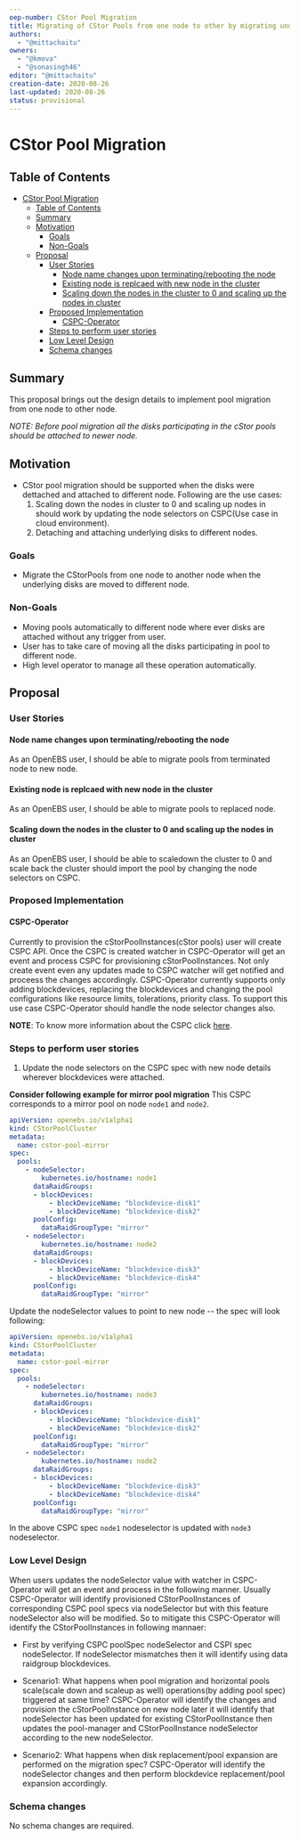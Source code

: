 ```yaml
---
oep-number: CStor Pool Migration
title: Migrating of CStor Pools from one node to other by migrating underlying disks
authors:
  - "@mittachaitu"
owners:
  - "@kmova"
  - "@sonasingh46"
editor: "@mittachaitu"
creation-date: 2020-08-26
last-updated: 2020-08-26
status: provisional
---
```


# CStor Pool Migration

## Table of Contents

- [CStor Pool Migration](#cstor-pool-migration)
  - [Table of Contents](#table-of-contents)
  - [Summary](#summary)
  - [Motivation](#motivation)
    - [Goals](#goals)
    - [Non-Goals](#non-goals)
  - [Proposal](#proposal)
    - [User Stories](#user-stories)
      - [Node name changes upon terminating/rebooting the node](#node-name-changes-upon-terminatingrebooting-the-node)
      - [Existing node is replcaed with new node in the cluster](#existing-node-is-replcaed-with-new-node-in-the-cluster)
      - [Scaling down the nodes in the cluster to 0 and scaling up the nodes in cluster](#scaling-down-the-nodes-in-the-cluster-to-0-and-scaling-up-the-nodes-in-cluster)
    - [Proposed Implementation](#proposed-implementation)
      - [CSPC-Operator](#cspc-operator)
    - [Steps to perform user stories](#steps-to-perform-user-stories)
    - [Low Level Design](#low-level-design)
    - [Schema changes](#schema-changes)

## Summary

This proposal brings out the design details to implement pool migration
from one node to other node.

*NOTE: Before pool migration all the disks participating in the cStor pools should be attached to newer node.*

## Motivation

- CStor pool migration should be supported when the disks were dettached and attached to different node. Following are the use cases:
  1. Scaling down the nodes in cluster to 0 and scaling up nodes in should work by updating the node selectors on CSPC(Use case in cloud environment).
  2. Detaching and attaching underlying disks to different nodes.


### Goals

- Migrate the CStorPools from one node to another node when the underlying disks are moved to different node.

### Non-Goals

- Moving pools automatically to different node where ever disks are attached without any trigger from user.
- User has to take care of moving all the disks participating in pool to different node.
- High level operator to manage all these operation automatically.

## Proposal

### User Stories

#### Node name changes upon terminating/rebooting the node
As an OpenEBS user, I should be able to migrate pools from terminated node to new node.

#### Existing node is replcaed with new node in the cluster
As an OpenEBS user, I should be able to migrate pools to replaced node.

#### Scaling down the nodes in the cluster to 0 and scaling up the nodes in cluster
As an OpenEBS user, I should be able to scaledown the cluster to 0 and scale back the cluster should import the pool by changing the node selectors on CSPC.

### Proposed Implementation

#### CSPC-Operator

Currently to provision the cStorPoolInstances(cStor pools) user will create CSPC API. Once the CSPC is created watcher in CSPC-Operator will get an event and process CSPC for provisioning cStorPoolInstances. Not only create event even any updates made to CSPC watcher will get notified and proceess the changes accordingly. CSPC-Operator currently supports only adding blockdevices, replacing the blockdevices and changing the pool configurations like resource limits, tolerations, priority class. To support this use case CSPC-Operator should handle the node selector changes also.

**NOTE**: To know more information about the CSPC click [here](https://github.com/openebs/cstor-operators#operators-overview).

### Steps to perform user stories

1. Update the node selectors on the CSPC spec with new node details wherever blockdevices were attached.

**Consider following example for mirror pool migration**
This CSPC corresponds to a mirror pool on node `node1` and `node2`.
```yaml
apiVersion: openebs.io/v1alpha1
kind: CStorPoolCluster
metadata:
  name: cstor-pool-mirror
spec:
  pools:
    - nodeSelector:
        kubernetes.io/hostname: node1
      dataRaidGroups:
      - blockDevices:
          - blockDeviceName: "blockdevice-disk1"
          - blockDeviceName: "blockdevice-disk2"
      poolConfig:
        dataRaidGroupType: "mirror"
    - nodeSelector:
        kubernetes.io/hostname: node2
      dataRaidGroups:
      - blockDevices:
          - blockDeviceName: "blockdevice-disk3"
          - blockDeviceName: "blockdevice-disk4"
      poolConfig:
        dataRaidGroupType: "mirror"
```

Update the nodeSelector values to point to new node -- the spec will look following:

```yaml
apiVersion: openebs.io/v1alpha1
kind: CStorPoolCluster
metadata:
  name: cstor-pool-mirror
spec:
  pools:
    - nodeSelector:
        kubernetes.io/hostname: node3
      dataRaidGroups:
      - blockDevices:
          - blockDeviceName: "blockdevice-disk1"
          - blockDeviceName: "blockdevice-disk2"
      poolConfig:
        dataRaidGroupType: "mirror"
    - nodeSelector:
        kubernetes.io/hostname: node2
      dataRaidGroups:
      - blockDevices:
          - blockDeviceName: "blockdevice-disk3"
          - blockDeviceName: "blockdevice-disk4"
      poolConfig:
        dataRaidGroupType: "mirror"
```

In the above CSPC spec `node1` nodeselector is updated with `node3` nodeselector.

### Low Level Design

When users updates the nodeSelector value with watcher in CSPC-Operator will get an event and process in the following manner. Usually CSPC-Operator will identify provisioned CStorPoolInstances of corresponding CSPC pool specs via nodeSelector but with this feature nodeSelector also will be modified. So to mitigate this CSPC-Operator will identify the CStorPoolInstances in following mannaer:
- First by verifying CSPC poolSpec nodeSelector and CSPI spec nodeSelector. If nodeSelector mismatches then it will identify using data raidgroup blockdevices.

- Scenario1: What happens when pool migration and horizontal pools scale(scale down and scaleup as well) operations(by adding pool spec) triggered at same time? CSPC-Operator will identify the changes and provision the cStorPoolInstance on new node later it will identify that nodeSelector has been updated for existing CStorPoolInstance then updates the pool-manager and CStorPoolInstance nodeSelector according to the new nodeSelector.

- Scenario2: What happens when disk replacement/pool expansion are performed on the migration spec? CSPC-Operator will identify the nodeSelector changes and then perform blockdevice replacement/pool expansion accordingly.


### Schema changes

No schema changes are required.
